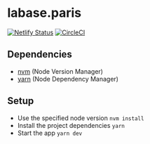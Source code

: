 # labase.paris

[![Netlify Status](https://api.netlify.com/api/v1/badges/a32b8e4b-581d-4647-8d20-320d536f533f/deploy-status)](https://app.netlify.com/sites/labase-paris/deploys)
[![CircleCI](https://circleci.com/gh/la-base-tech/labase.paris/tree/develop.svg?style=svg)](https://circleci.com/gh/la-base-tech/labase.paris/tree/develop)

## Dependencies

- [nvm](https://github.com/nvm-sh/nvm) (Node Version Manager)
- [yarn](https://yarnpkg.com) (Node Dependency Manager)

## Setup

- Use the specified node version `nvm install`
- Install the project dependencies `yarn`
- Start the app `yarn dev`
